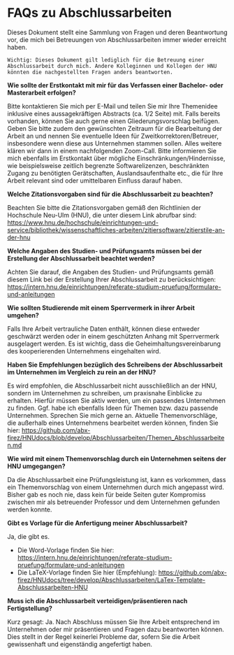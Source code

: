 # FAQs zu Abschlussarbeiten

Dieses Dokument stellt eine Sammlung von Fragen und deren Beantwortung vor, die mich bei Betreuungen von Abschlussarbeiten immer wieder erreicht haben.

`Wichtig: Dieses Dokument gilt lediglich für die Betreuung einer Abschlussarbeit durch mich. Andere Kolleginnen und Kollegen der HNU könnten die nachgestellten Fragen anders beantworten.` 

**Wie sollte der Erstkontakt mit mir für das Verfassen einer Bachelor- oder Masterarbeit erfolgen?** 

Bitte kontaktieren Sie mich per E-Mail und teilen Sie mir Ihre Themenidee inklusive eines aussagekräftigen Abstracts (ca. 1/2 Seite) mit. Falls bereits vorhanden, können Sie auch gerne einen Gliederungsvorschlag beifügen. Geben Sie bitte zudem den gewünschten Zeitraum für die Bearbeitung der Arbeit an und nennen Sie eventuelle Ideen für Zweitkorrektoren/Betreuer, insbesondere wenn diese aus Unternehmen stammen sollen.
Alles weitere klären wir dann in einem nachfolgenden Zoom-Call. Bitte informieren Sie mich ebenfalls im Erstkontakt über mögliche Einschränkungen/Hindernisse, wie beispielsweise zeitlich begrenzte Softwarelizenzen, beschränkten Zugang zu benötigten Gerätschaften, Auslandsaufenthalte etc., die für Ihre Arbeit relevant sind oder umittelbaren Einfluss darauf haben.

**Welche Zitationsvorgaben sind für die Abschlussarbeit zu beachten?**

Beachten Sie bitte die Zitationsvorgaben gemäß den Richtlinien der Hochschule Neu-Ulm (HNU), die unter diesem Link abrufbar sind: https://www.hnu.de/hochschule/einrichtungen-und-service/bibliothek/wissenschaftliches-arbeiten/zitiersoftware/zitierstile-an-der-hnu

**Welche Angaben des Studien- und Prüfungsamts müssen bei der Erstellung der Abschlussarbeit beachtet werden?**

Achten Sie darauf, die Angaben des Studien- und Prüfungsamts gemäß diesem Link bei der Erstellung Ihrer Abschlussarbeit zu berücksichtigen: https://intern.hnu.de/einrichtungen/referate-studium-pruefung/formulare-und-anleitungen

**Wie sollten Studierende mit einem Sperrvermerk in ihrer Arbeit umgehen?**

Falls Ihre Arbeit vertrauliche Daten enthält, können diese entweder geschwärzt werden oder in einem geschützten Anhang mit Sperrvermerk ausgelagert werden. Es ist wichtig, dass die Geheimhaltungsvereinbarung des kooperierenden Unternehmens eingehalten wird.

**Haben Sie Empfehlungen bezüglich des Schreibens der Abschlussarbeit im Unternehmen im Vergleich zu rein an der HNU?**

Es wird empfohlen, die Abschlussarbeit nicht ausschließlich an der HNU, sondern im Unternehmen zu schreiben, um praxisnahe Einblicke zu erhalten. Hierfür müssen Sie aktiv werden, um ein passendes Unternehmen zu finden. Ggf. habe ich ebenfalls Ideen für Themen bzw. dazu passende Unternehmen. Sprechen Sie mich gerne an. Aktuelle Themenvorschläge, die außerhalb eines Unternehmens bearbeitet werden können, finden Sie hier: https://github.com/abx-firez/HNUdocs/blob/develop/Abschlussarbeiten/Themen_Abschlussarbeiten.md

**Wie wird mit einem Themenvorschlag durch ein Unternehmen seitens der HNU umgegangen?**

Da die Abschlussarbeit eine Prüfungsleistung ist, kann es vorkommen, dass ein Themenvorschlag von einem Unternehmen durch mich angepasst wird. Bisher gab es noch nie, dass kein für beide Seiten guter Kompromiss zwischen mir als betreuender Professor und dem Unternehmen gefunden werden konnte.

**Gibt es Vorlage für die Anfertigung meiner Abschlussarbeit?**

Ja, die gibt es. 
- Die Word-Vorlage finden Sie hier: https://intern.hnu.de/einrichtungen/referate-studium-pruefung/formulare-und-anleitungen
- Die LaTeX-Vorlage finden Sie hier (Empfehlung): https://github.com/abx-firez/HNUdocs/tree/develop/Abschlussarbeiten/LaTex-Template-Abschlussarbeiten-HNU

**Muss ich die Abschlussarbeit verteidigen/präsentieren nach Fertigstellung?**

Kurz gesagt: Ja. Nach Abschluss müssen Sie Ihre Arbeit entsprechend im Unternehmen oder mir präsentieren und Fragen dazu beantworten können. Dies stellt in der Regel keinerlei Probleme dar, sofern Sie die Arbeit gewissenhaft und eigenständig angefertigt haben.